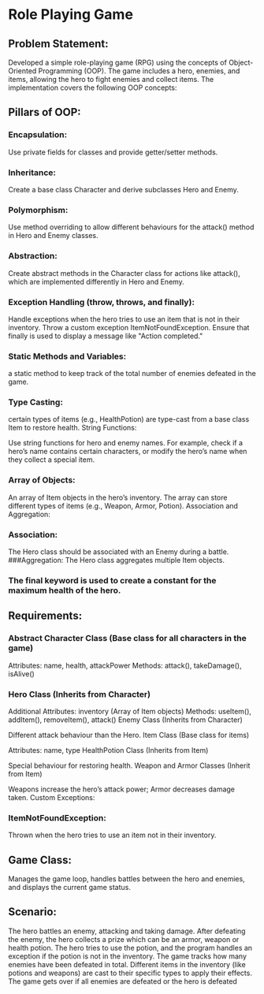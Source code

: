 # Role Playing Game
## Problem Statement: 
Developed a simple role-playing game (RPG) using the concepts of Object-Oriented Programming (OOP). The game includes a hero, enemies, and items, allowing the hero to fight enemies and collect items. The implementation covers the following OOP concepts:

## Pillars of OOP:

### Encapsulation: 
Use private fields for classes and provide getter/setter methods.

### Inheritance: 
Create a base class Character and derive subclasses Hero and Enemy.

### Polymorphism: 
Use method overriding to allow different behaviours for the attack() method in Hero and Enemy classes.

### Abstraction: 
Create abstract methods in the Character class for actions like attack(), which are implemented differently in Hero and Enemy.

### Exception Handling (throw, throws, and finally):
Handle exceptions when the hero tries to use an item that is not in their inventory. Throw a custom exception ItemNotFoundException. Ensure that finally is used to display a message like "Action completed."

### Static Methods and Variables:
a static method to keep track of the total number of enemies defeated in the game.

### Type Casting:
certain types of items (e.g., HealthPotion) are type-cast from a base class Item to restore health.
String Functions:

Use string functions for hero and enemy names. For example, check if a hero’s name contains certain characters, or modify the hero’s name when they collect a special item.

### Array of Objects:
An array of Item objects in the hero’s inventory. The array can store different types of items (e.g., Weapon, Armor, Potion).
Association and Aggregation:

### Association: 
The Hero class should be associated with an Enemy during a battle.
###Aggregation: 
The Hero class aggregates multiple Item objects.

### The final keyword is used to create a constant for the maximum health of the hero.

## Requirements:

### Abstract Character Class (Base class for all characters in the game)

Attributes: name, health, attackPower
Methods: attack(), takeDamage(), isAlive()

### Hero Class (Inherits from Character)

Additional Attributes: inventory (Array of Item objects)
Methods: useItem(), addItem(), removeItem(), attack()
Enemy Class (Inherits from Character)

Different attack behaviour than the Hero.
Item Class (Base class for items)

Attributes: name, type
HealthPotion Class (Inherits from Item)

Special behaviour for restoring health.
Weapon and Armor Classes (Inherit from Item)

Weapons increase the hero’s attack power; Armor decreases damage taken.
Custom Exceptions:

### ItemNotFoundException: 
Thrown when the hero tries to use an item not in their inventory.

## Game Class:

Manages the game loop, handles battles between the hero and enemies, and displays the current game status.

## Scenario:

The hero battles an enemy, attacking and taking damage.
After defeating the enemy, the hero collects a prize which can be an armor, weapon or health potion.
The hero tries to use the potion, and the program handles an exception if the potion is not in the inventory.
The game tracks how many enemies have been defeated in total.
Different items in the inventory (like potions and weapons) are cast to their specific types to apply their effects.
The game gets over if all enemies are defeated or the hero is defeated 
